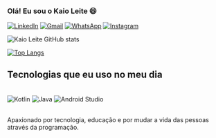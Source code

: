 ### Olá! Eu sou o Kaio Leite 😄

[![LinkedIn](https://img.shields.io/badge/LinkedIn-0077B5?style=for-the-badge&logo=linkedin&logoColor=white)](https://www.linkedin.com/in/kaioleite/)
[![Gmail](https://img.shields.io/badge/Gmail-D14836?style=for-the-badge&logo=gmail&logoColor=white)](https://mail.google.com/mail/u/0/?tab=rm&ogbl#inbox)
[![WhatsApp](https://img.shields.io/badge/WhatsApp-25D366?style=for-the-badge&logo=whatsapp&logoColor=white)](https://contate.me/DesenvolvedorKaioLeite)
[![Instagram](https://img.shields.io/badge/Instagram-E4405F?style=for-the-badge&logo=instagram&logoColor=white)](https://www.instagram.com/dev.kaio/)


![Kaio Leite GitHub stats](https://github-readme-stats.vercel.app/api?username=Kaioleite&show_icons=true&theme=Default)

[![Top Langs](https://github-readme-stats.vercel.app/api/top-langs/?username=Kaioleite&layout=compact)](https://github.com/anuraghazra/github-readme-stats)

## Tecnologias que eu uso no meu dia
 
 <div style="display_block"><br/>
  <img align="center" alt="Kotlin" src="https://img.shields.io/badge/Kotlin-0095D5?&style=for-the-badge&logo=kotlin&logoColor=white"/>
  <img align="center" alt="Java" src="https://img.shields.io/badge/Java-ED8B00?style=for-the-badge&logo=java&logoColor=white"/>
 <img align="center" alt="Android Studio" src="https://img.shields.io/badge/Android-3DDC84?style=for-the-badge&logo=android&logoColor=white"/>
  </div><br/>
  
  Apaxionado por tecnologia, educação e por mudar a vida das pessoas através da programação.


